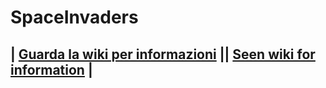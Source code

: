 # SpaceInvaders

## | [Guarda la wiki per informazioni](https://github.com/claudio-capu/SpaceInvaders/wiki) || [Seen wiki for information](https://github.com/claudio-capu/SpaceInvaders/wiki) |

